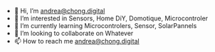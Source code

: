 - 👋 Hi, I’m andrea@chong.digital
- 👀 I’m interested in Sensors, Home DiY, Domotique, Microcontroler
- 🌱 I’m currently learning Microcontrolers, Sensor, SolarPannels
- 💞️ I’m looking to collaborate on Whatever
- 📫 How to reach me andrea@chong.digital

<!---
chong-digital/chong-digital is a ✨ special ✨ repository because its `README.md` (this file) appears on your GitHub profile.
You can click the Preview link to take a look at your changes.
--->
